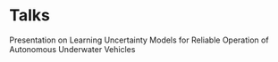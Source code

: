 # Talks
Presentation on Learning Uncertainty Models for Reliable Operation of Autonomous Underwater Vehicles
